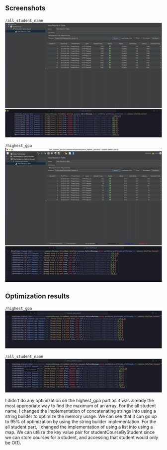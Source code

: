 ## Screenshots

`/all_student_name`
![All student name using jmeter GUI](assets/all_student_name_gui.png)
![All student name using jmeter CLI](assets/all_student_name_cli.png)

`/highest_gpa`
![Highest GPA using jmeter GUI](assets/highest_gpa_gui.png)
![Highest GPA using jmeter CLI](assets/highest_gpa_cli.png)

## Optimization results
    
`/highest_gpa`
![Highest GPA using jmeter CLI](assets/highest_gpa_opt.png)

`/all_student_name`
![All student name using jmeter CLI](assets/all_student_name_opt.png)
 
I didn't do any optimization on the highest_gpa part as it was already the most appropriate way to 
find the maximum of an array. For the all student name, I changed the implementation of concatenating strings
into using a string builder to optimize the memory usage. We can see that it can go up to 95% of optimization by using
the string builder implementation. For the all student part, I changed the implementation of using a list into 
using a map. We can utilize the key value pair for studentCourseByStudent since we can store courses for a student, and
accessing that student would only be O(1).